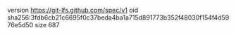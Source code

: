 version https://git-lfs.github.com/spec/v1
oid sha256:3fdb6cb21c6695f0c37beda4ba1a715d891773b352f48030f154f4d5976e5d50
size 687
